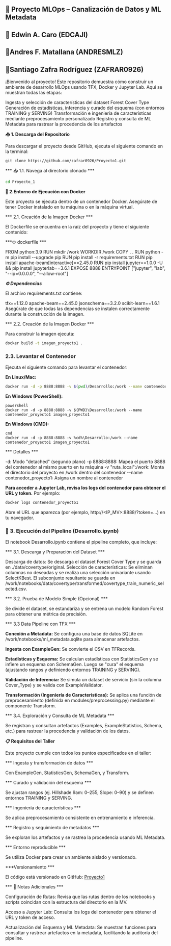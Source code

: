 ## 🚀 Proyecto MLOps – Canalización de Datos y ML Metadata
## 🚀 Edwin A. Caro (EDCAJI)
## 🚀Andres F. Matallana (ANDRESMLZ)
## 🚀Santiago Zafra Rodríguez (ZAFRAR0926)

¡Bienvenido al proyecto! Este repositorio demuestra cómo construir un ambiente de desarrollo MLOps usando TFX, Docker y Jupyter Lab. Aquí se muestran todas las etapas:

Ingesta y selección de características del dataset Forest Cover Type
Generación de estadísticas, inferencia y curado del esquema (con entornos TRAINING y SERVING)
Transformación e ingeniería de características mediante preprocesamiento personalizado
Registro y consulta de ML Metadata para rastrear la procedencia de los artefactos

**📥 1. Descarga del Repositorio**

Para descargar el proyecto desde GitHub, ejecuta el siguiente comando en la terminal:

```bashgi
git clone https://github.com/zafrar0926/Proyecto1.git
```

*** 📥 1.1. Navega al directorio clonado ***

```bash
cd Proyecto_1
```

**🐳 2.Entorno de Ejecución con Docker**

Este proyecto se ejecuta dentro de un contenedor Docker. Asegúrate de tener Docker instalado en tu máquina o en la máquina virtual.

*** 2.1. Creación de la Imagen Docker ***

El Dockerfile se encuentra en la raíz del proyecto y tiene el siguiente contenido:

***⚙️ dockerfile ***

FROM python:3.9
RUN mkdir /work
WORKDIR /work
COPY . .
RUN python -m pip install --upgrade pip
RUN pip install -r requirements.txt
RUN pip install apache-beam[interactive]==2.45.0
RUN pip install jupyter==1.0.0 -U && pip install jupyterlab==3.6.1
EXPOSE 8888
ENTRYPOINT ["jupyter", "lab", "--ip=0.0.0.0", "--allow-root"]

***⚙️ Dependencias***

El archivo requirements.txt contiene:

tfx==1.12.0
apache-beam==2.45.0
jsonschema==3.2.0
scikit-learn==1.6.1
Asegúrate de que todas las dependencias se instalen correctamente durante la construcción de la imagen.

*** 2.2. Creación de la Imagen Docker ***

Para construir la imagen ejecuta:

```bash
docker build -t imagen_proyecto1 .
```

###  2.3. Levantar el Contenedor

Ejecuta el siguiente comando para levantar el contenedor:

**En Linux/Mac:**
```bash
docker run -d -p 8888:8888 -v $(pwd)/Desarrollo:/work --name contenedor_proyecto1 imagen_proyecto1
```

**En Windows (PowerShell):**

```
powershell
docker run -d -p 8888:8888 -v ${PWD}\Desarrollo:/work --name contenedor_proyecto1 imagen_proyecto1
```

**En Windows (CMD):**

```
cmd
docker run -d -p 8888:8888 -v %cd%\Desarrollo:/work --name contenedor_proyecto1 imagen_proyecto1
```

*** Detalles ***

-d: Modo "detached" (segundo plano)
-p 8888:8888: Mapea el puerto 8888 del contenedor al mismo puerto en tu máquina
-v "ruta_local":/work: Monta el directorio del proyecto en /work dentro del contenedor
--name contenedor_proyecto1: Asigna un nombre al contenedor

**Para acceder a Jupyter Lab, revisa los logs del contenedor para obtener el URL y token.** Por ejemplo:

```bash
docker logs contenedor_proyecto1
```

Abre el URL que aparezca (por ejemplo, http://<IP_MV>:8888/?token=...) en tu navegador.

### 📓 3. Ejecución del Pipeline (Desarrollo.ipynb)

El notebook Desarrollo.ipynb contiene el pipeline completo, que incluye:

*** 3.1. Descarga y Preparación del Dataset ***

Descarga de datos:
Se descarga el dataset Forest Cover Type y se guarda en ./data/covertype/original.
Selección de características:
Se eliminan columnas no deseadas y se realiza una selección univariante usando SelectKBest.
El subconjunto resultante se guarda en
/work/notebooks/data/covertype/transformed/covertype_train_numeric_selected.csv.

*** 3.2. Prueba de Modelo Simple (Opcional) ***

Se divide el dataset, se estandariza y se entrena un modelo Random Forest para obtener una métrica de precisión.

*** 3.3 Data Pipeline con TFX ***

**Conexión a Metadata:**
Se configura una base de datos SQLite en /work/notebooks/ml_metadata.sqlite para almacenar artefactos.

**Ingesta con ExampleGen:**
Se convierte el CSV en TFRecords.

**Estadísticas y Esquema:**
Se calculan estadísticas con StatisticsGen y se infiere un esquema con SchemaGen.
Luego se "cura" el esquema (ajustando rangos y definiendo entornos TRAINING y SERVING).

**Validación de Inferencia:**
Se simula un dataset de servicio (sin la columna Cover_Type) y se valida con ExampleValidator.

**Transformación (Ingeniería de Características):**
Se aplica una función de preprocesamiento (definida en modules/preprocessing.py) mediante el componente Transform.

*** 3.4. Exploración y Consulta de ML Metadata ***

Se registran y consultan artefactos (Examples, ExampleStatistics, Schema, etc.) para rastrear la procedencia y validación de los datos.

**📋 Requisitos del Taller**

Este proyecto cumple con todos los puntos especificados en el taller:

*** Ingesta y transformación de datos ***

Con ExampleGen, StatisticsGen, SchemaGen, y Transform.

*** Curado y validación del esquema ***

Se ajustan rangos (ej. Hillshade 9am: 0–255, Slope: 0–90) y se definen entornos TRAINING y SERVING.

*** Ingeniería de características ***

Se aplica preprocesamiento consistente en entrenamiento e inferencia.

*** Registro y seguimiento de metadatos ***

Se exploran los artefactos y se rastrea la procedencia usando ML Metadata.

*** Entorno reproducible ***

Se utiliza Docker para crear un ambiente aislado y versionado.

***Versionamiento ***

El código está versionado en GitHub: [Proyecto1](https://github.com/zafrar0926/Proyecto1)

*** 📝 Notas Adicionales ***

Configuración de Rutas:
Revisa que las rutas dentro de los notebooks y scripts coincidan con la estructura del directorio en la MV.

Acceso a Jupyter Lab:
Consulta los logs del contenedor para obtener el URL y token de acceso.

Actualización del Esquema y ML Metadata:
Se muestran funciones para consultar y rastrear artefactos en la metadata, facilitando la auditoría del pipeline.